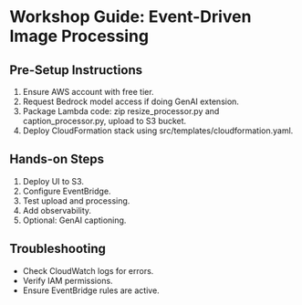 # Workshop Guide: Event-Driven Image Processing

## Pre-Setup Instructions
1. Ensure AWS account with free tier.
2. Request Bedrock model access if doing GenAI extension.
3. Package Lambda code: zip resize_processor.py and caption_processor.py, upload to S3 bucket.
4. Deploy CloudFormation stack using src/templates/cloudformation.yaml.

## Hands-on Steps
1. Deploy UI to S3.
2. Configure EventBridge.
3. Test upload and processing.
4. Add observability.
5. Optional: GenAI captioning.

## Troubleshooting
- Check CloudWatch logs for errors.
- Verify IAM permissions.
- Ensure EventBridge rules are active.